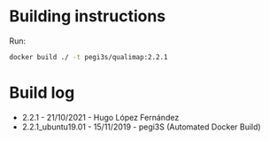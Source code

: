 # Building instructions

Run:

```bash
docker build ./ -t pegi3s/qualimap:2.2.1
```

# Build log

- 2.2.1 - 21/10/2021 - Hugo López Fernández
- 2.2.1_ubuntu19.01 - 15/11/2019 - pegi3S (Automated Docker Build)
